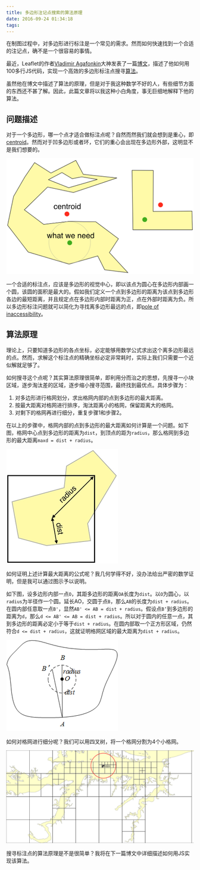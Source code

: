 ```yaml
---
title: 多边形注记点搜索的算法原理
date: 2016-09-24 01:34:18
tags:
---
```




在制图过程中，对多边形进行标注是一个常见的需求。然而如何快速找到一个合适的注记点，确不是一个很容易的事情。

最近，Leaflet的作者[Vladimir Agafonkin][1]大神发表了一篇[博文][2]，描述了他如何用100多行JS代码，实现一个高效的多边形标注点搜寻[算法][3]。

虽然他在博文中描述了算法的原理，但是对于我这种数学不好的人，有些细节方面的东西还不甚了解。因此，此篇文章将以我这种小白角度，事无巨细地解释下他的算法。

## 问题描述

对于一个多边形，哪一个点才适合做标注点呢？自然而然我们就会想到是重心，即[centroid][4]。然而对于凹多边形或者环，它们的重心会出现在多边形外部，这明显不是我们想要的。

![centeroid](/assets/centeroid.png)

一个合适的标注点，应该是多边形的视觉中心，即以该点为圆心在多边形内部画一个圆，该圆的面积是最大的。假如我们定义一个点到多边形的距离为该点到多边形各边的最短距离，并且规定点在多边形内部时距离为正，点在外部时距离为负。所以多边形标注问题就可以简化为寻找离多边形最远的点，即[pole of inaccessibility][5]。

## 算法原理
理论上，只要知道多边形的各点坐标，必定能够用数学公式求出这个离多边形最远的点。然而，求解这个标注点的精确坐标必定非常耗时，实际上我们只需要一个近似解就足够了。

如何搜寻这个点呢？其实算法原理很简单，即利用分而治之的思想，先搜寻一小块区域，逐步淘汰差的区域，逐步缩小搜寻范围，最终找到最优点。具体步骤为：
1. 对多边形进行格网划分，求出格网内部的点到多边形的最大距离。
2. 按最大距离对格网进行排序，淘汰距离小的格网，保留距离大的格网。
3. 对剩下的格网再进行细分，重复步骤1和步骤2。

在以上的步骤中，格网内部的点到多边形的最大距离如何计算是一个问题。如下图，格网中心点到多边形的距离为`dist`，到顶点的距为`radius`，那么格网到多边形的最大距离`maxd = dist + radius`。

![dist](/assets/dist.jpg)

如何证明上述计算最大距离的公式呢？我几何学得不好，没办法给出严密的数学证明，但是我可以通过图示予以说明。

如下图，设多边形内部一点`O`，其距多边形的距离`OA`长度为`dist`。以`O`为圆心，以`radius`为半径作一个圆。延长AO，交圆于点`B`，那么`AB`的长度为`dist + radius`。在圆内部任意取一点`B'`，显然`AB' <= AB = dist + radius`。假设点`B‘`到多边形的距离为`d`，那么`d <= AB' <= AB = dist + radius`。所以对于圆内的任意一点，其到多边形的距离必定小于等于`dist + radius`。在圆内部取一个正方形区域，仍然符合`d <= dist + radius`，这就证明格网区域的最大距离为`dist + radius`。

![proof](/assets/proof.png)

如何对格网进行细分呢？我们可以用四叉树，将一个格网分割为4个小格网。

![quadtree](/assets/quadtree.jpg)

搜寻标注点的算法原理是不是很简单？我将在下一篇博文中详细描述如何用JS实现该算法。




[1]: https://github.com/mourner
[2]: https://www.mapbox.com/blog/polygon-center/
[3]: https://github.com/mapbox/polylabel
[4]: https://en.wikipedia.org/wiki/Centroid
[5]: https://en.wikipedia.org/wiki/Pole_of_inaccessibility
